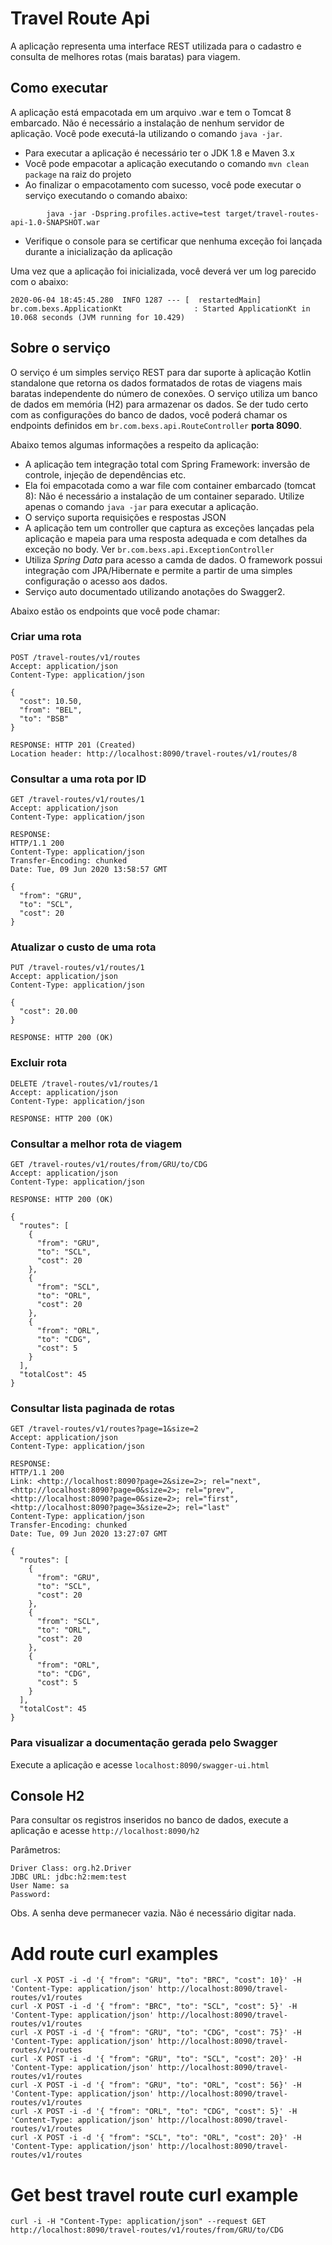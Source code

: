 # Travel Route Api

A aplicação representa uma interface REST utilizada para o cadastro e consulta de melhores rotas (mais baratas) para viagem.

## Como executar 

A aplicação está empacotada em um arquivo .war e tem o Tomcat 8 embarcado. Não é necessário a instalação de nenhum
 servidor de aplicação. Você pode executá-la utilizando o comando  ```java -jar```.
 
* Para executar a aplicação é necessário ter o JDK 1.8 e Maven 3.x
* Você pode empacotar a aplicação executando o comando ```mvn clean package``` na raiz do projeto
* Ao finalizar o empacotamento com sucesso, você pode executar o serviço executando o comando abaixo:
```
        java -jar -Dspring.profiles.active=test target/travel-routes-api-1.0-SNAPSHOT.war
```
* Verifique o console para se certificar que nenhuma exceção foi lançada durante a inicialização da aplicação

Uma vez que a aplicação foi inicializada, você deverá ver um log parecido com o abaixo:

```
2020-06-04 18:45:45.280  INFO 1287 --- [  restartedMain] br.com.bexs.ApplicationKt                : Started ApplicationKt in 10.068 seconds (JVM running for 10.429)
```

## Sobre o serviço

O serviço é um simples serviço REST para dar suporte à aplicação Kotlin standalone que retorna os dados formatados 
de rotas de viagens mais baratas independente do número de conexões. O serviço utiliza um banco de dados em memória (H2) 
para armazenar os dados. Se der tudo certo com as configurações do banco de dados, você poderá chamar os endpoints 
definidos em ```br.com.bexs.api.RouteController``` **porta 8090**.

 
Abaixo temos algumas informações a respeito da aplicação: 

* A aplicação tem integração total com Spring Framework: inversão de controle, injeção de dependências etc.
* Ela foi empacotada como a war file com container embarcado (tomcat 8): Não é necessário a instalação de um container 
separado. Utilize apenas o comando ``java -jar`` para executar a aplicação.
* O serviço suporta requisições e respostas JSON
* A aplicação tem um controller que captura as exceções lançadas pela aplicação e mapeia para uma resposta adequada
 e com detalhes da exceção no body. Ver ```br.com.bexs.api.ExceptionController```
* Utiliza *Spring Data* para acesso a camda de dados. O framework possui integração com JPA/Hibernate e permite a 
partir de uma simples configuração o acesso aos dados. 
* Serviço auto documentado utilizando anotações do Swagger2.

Abaixo estão os endpoints que você pode chamar:

### Criar uma rota

```
POST /travel-routes/v1/routes
Accept: application/json
Content-Type: application/json

{
  "cost": 10.50,
  "from": "BEL",
  "to": "BSB"
}

RESPONSE: HTTP 201 (Created)
Location header: http://localhost:8090/travel-routes/v1/routes/8
```

### Consultar a uma rota por ID

```
GET /travel-routes/v1/routes/1
Accept: application/json
Content-Type: application/json

RESPONSE: 
HTTP/1.1 200 
Content-Type: application/json
Transfer-Encoding: chunked
Date: Tue, 09 Jun 2020 13:58:57 GMT

{
  "from": "GRU",
  "to": "SCL",
  "cost": 20
}
```

### Atualizar o custo de uma rota

```
PUT /travel-routes/v1/routes/1
Accept: application/json
Content-Type: application/json

{
  "cost": 20.00
}

RESPONSE: HTTP 200 (OK)
```

### Excluir rota

```
DELETE /travel-routes/v1/routes/1
Accept: application/json
Content-Type: application/json

RESPONSE: HTTP 200 (OK)
```

### Consultar a melhor rota de viagem

```
GET /travel-routes/v1/routes/from/GRU/to/CDG
Accept: application/json
Content-Type: application/json

RESPONSE: HTTP 200 (OK)

{
  "routes": [
    {
      "from": "GRU",
      "to": "SCL",
      "cost": 20
    },
    {
      "from": "SCL",
      "to": "ORL",
      "cost": 20
    },
    {
      "from": "ORL",
      "to": "CDG",
      "cost": 5
    }
  ],
  "totalCost": 45
}
```

### Consultar lista paginada de rotas
```
GET /travel-routes/v1/routes?page=1&size=2
Accept: application/json
Content-Type: application/json

RESPONSE: 
HTTP/1.1 200 
Link: <http://localhost:8090?page=2&size=2>; rel="next", <http://localhost:8090?page=0&size=2>; rel="prev", <http://localhost:8090?page=0&size=2>; rel="first", <http://localhost:8090?page=3&size=2>; rel="last"
Content-Type: application/json
Transfer-Encoding: chunked
Date: Tue, 09 Jun 2020 13:27:07 GMT

{
  "routes": [
    {
      "from": "GRU",
      "to": "SCL",
      "cost": 20
    },
    {
      "from": "SCL",
      "to": "ORL",
      "cost": 20
    },
    {
      "from": "ORL",
      "to": "CDG",
      "cost": 5
    }
  ],
  "totalCost": 45
}
```

### Para visualizar a documentação gerada pelo Swagger

Execute a aplicação e acesse ```localhost:8090/swagger-ui.html```

## Console H2
Para consultar os registros inseridos no banco de dados, execute a aplicação e acesse ```http://localhost:8090/h2```

Parâmetros:

```
Driver Class: org.h2.Driver
JDBC URL: jdbc:h2:mem:test
User Name: sa
Password:
```
Obs. A senha deve permanecer vazia. Não é necessário digitar nada.

# Add route curl examples
```   
curl -X POST -i -d '{ "from": "GRU", "to": "BRC", "cost": 10}' -H 'Content-Type: application/json' http://localhost:8090/travel-routes/v1/routes
curl -X POST -i -d '{ "from": "BRC", "to": "SCL", "cost": 5}' -H 'Content-Type: application/json' http://localhost:8090/travel-routes/v1/routes
curl -X POST -i -d '{ "from": "GRU", "to": "CDG", "cost": 75}' -H 'Content-Type: application/json' http://localhost:8090/travel-routes/v1/routes
curl -X POST -i -d '{ "from": "GRU", "to": "SCL", "cost": 20}' -H 'Content-Type: application/json' http://localhost:8090/travel-routes/v1/routes
curl -X POST -i -d '{ "from": "GRU", "to": "ORL", "cost": 56}' -H 'Content-Type: application/json' http://localhost:8090/travel-routes/v1/routes
curl -X POST -i -d '{ "from": "ORL", "to": "CDG", "cost": 5}' -H 'Content-Type: application/json' http://localhost:8090/travel-routes/v1/routes
curl -X POST -i -d '{ "from": "SCL", "to": "ORL", "cost": 20}' -H 'Content-Type: application/json' http://localhost:8090/travel-routes/v1/routes
```
# Get best travel route curl example
```
curl -i -H "Content-Type: application/json" --request GET  http://localhost:8090/travel-routes/v1/routes/from/GRU/to/CDG
```